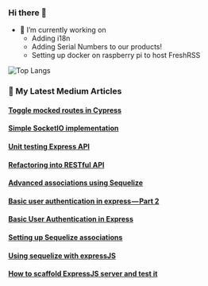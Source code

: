### Hi there 👋

- 🔭 I’m currently working on 
  - Adding i18n
  - Adding Serial Numbers to our products!
  - Setting up docker on raspberry pi to host FreshRSS 

![Top Langs](https://github-readme-stats.vercel.app/api/top-langs/?username=kianaditya)

### 📙 My Latest Medium Articles

<!--START_SECTION:feed-->
#### [Toggle mocked routes in Cypress](https:&#x2F;&#x2F;medium.com&#x2F;craft-academy&#x2F;toggle-mocked-routes-in-cypress-982c6d4dcc6?source&#x3D;rss-98456604b7f3------2)
#### [Simple SocketIO implementation](https:&#x2F;&#x2F;medium.com&#x2F;craft-academy&#x2F;simple-socketio-implementation-d8e506d7626a?source&#x3D;rss-98456604b7f3------2)
#### [Unit testing Express API](https:&#x2F;&#x2F;medium.com&#x2F;craft-academy&#x2F;unit-testing-express-api-c55cb709b3ac?source&#x3D;rss-98456604b7f3------2)
#### [Refactoring into RESTful API](https:&#x2F;&#x2F;medium.com&#x2F;craft-academy&#x2F;refactoring-into-restful-api-5741fc60766b?source&#x3D;rss-98456604b7f3------2)
#### [Advanced associations using Sequelize](https:&#x2F;&#x2F;medium.com&#x2F;craft-academy&#x2F;advanced-associations-using-sequelize-93290f196c12?source&#x3D;rss-98456604b7f3------2)
#### [Basic user authentication in express — Part 2](https:&#x2F;&#x2F;medium.com&#x2F;craft-academy&#x2F;basic-user-authentication-in-express-part-2-4d55681e41f6?source&#x3D;rss-98456604b7f3------2)
#### [Basic User Authentication in Express](https:&#x2F;&#x2F;medium.com&#x2F;craft-academy&#x2F;basic-user-authentication-in-express-6c996753a0b0?source&#x3D;rss-98456604b7f3------2)
#### [Setting up Sequelize associations](https:&#x2F;&#x2F;medium.com&#x2F;craft-academy&#x2F;setting-up-sequelize-associations-abddc5ed16d0?source&#x3D;rss-98456604b7f3------2)
#### [Using sequelize with expressJS](https:&#x2F;&#x2F;medium.com&#x2F;craft-academy&#x2F;connecting-sequelize-with-expressjs-ab2a6fc44d12?source&#x3D;rss-98456604b7f3------2)
#### [How to scaffold ExpressJS server and test it](https:&#x2F;&#x2F;medium.com&#x2F;craft-academy&#x2F;how-to-scaffold-expressjs-server-and-test-it-d2a2ab1d30e0?source&#x3D;rss-98456604b7f3------2)
<!--END_SECTION:feed-->
